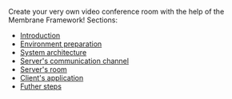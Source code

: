 Create your very own video conference room with the help of the Membrane Framework!
Sections:
+ [Introduction](1_Introduction.md)
+ [Environment preparation](2_EnvironmentPreparation.md)
+ [System architecture](3_SystemArchitecture.md)
+ [Server's communication channel](4_CreatingServersCommunicationChannels.md)
+ [Server's room](5_ImplementingServerRoom.md)
+ [Client's application](6_ImplementingClientsApplication.md)
+ [Futher steps](7_FurtherSteps.md)
